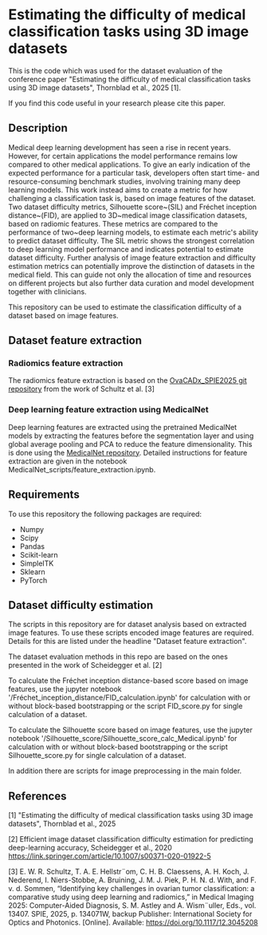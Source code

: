 # Estimating the difficulty of medical classification tasks using 3D image datasets

This is the code which was used for the dataset evaluation of the conference paper "Estimating the difficulty of medical classification tasks using 3D image datasets", Thornblad et al., 2025 [1]. 

If you find this code useful in your research please cite this paper. 


## Description

Medical deep learning development has seen a rise in recent years. However, for certain applications the model performance remains low compared to other medical applications. To give an early indication of the expected performance for a particular task, developers often start time- and resource-consuming benchmark studies, involving training many deep learning models. This work instead aims to create a metric for how challenging a classification task is, based on image features of the dataset. Two dataset difficulty metrics, Silhouette score~(SIL) and Fréchet inception distance~(FID), are applied to 3D~medical image classification datasets, based on radiomic features. These metrics are compared to the performance of two~deep learning models, to estimate each metric's ability to predict dataset difficulty. The SIL metric shows the strongest correlation to deep learning model performance and indicates potential to estimate dataset difficulty. Further analysis of image feature extraction and difficulty estimation metrics can potentially improve the distinction of datasets in the medical field. This can guide not only the allocation of time and resources on different projects but also further data curation and model development together with clinicians.

This repository can be used to estimate the classification difficulty of a dataset based on image features. 

## Dataset feature extraction


### Radiomics feature extraction

The radiomics feature extraction is based on the [OvaCADx_SPIE2025 git repository]( https://github.com/eloyschultz/ovacadx_SPIE2025) from the work of Schultz et al. [3]

### Deep learning feature extraction using MedicalNet

Deep learning features are extracted using the pretrained MedicalNet models by extracting the features before the segmentation layer and using global average pooling and PCA to reduce the feature dimensionality. 
This is done using the [MedicalNet repository](https://github.com/Tencent/MedicalNet). Detailed instructions for feature extraction are given in the notebook MedicalNet_scripts/feature_extraction.ipynb. 

## Requirements

To use this repository the following packages are required:

* Numpy
* Scipy
* Pandas
* Scikit-learn
* SimpleITK
* Sklearn
* PyTorch

## Dataset difficulty estimation  

The scripts in this repository are for dataset analysis based on extracted image features. To use these scripts encoded image features are required. Details for this are listed under the headline "Dataset feature extraction". 

The dataset evaluation methods in this repo are based on the ones presented in the work of Scheidegger et al. [2]

To calculate the Fréchet inception distance-based score based on image features, use the jupyter notebook '/Fréchet_inception_distance/FID_calculation.ipynb' for calculation with or without block-based bootstrapping or the script FID_score.py for single calculation of a dataset. 

To calculate the Silhouette score based on image features, use the jupyter notebook '/Silhouette_score/Silhouette_score_calc_Medical.ipynb' for calculation with or without block-based bootstrapping or the script Silhouette_score.py for single calculation of a dataset. 

In addition there are scripts for image preprocessing in the main folder. 

## References

[1] "Estimating the difficulty of medical classification tasks using 3D image datasets", Thornblad et al., 2025

[2] Efficient image dataset classification difficulty estimation for predicting deep-learning accuracy, Scheidegger et al., 2020
https://link.springer.com/article/10.1007/s00371-020-01922-5


[3] E. W. R. Schultz, T. A. E. Hellstr¨om, C. H. B. Claessens, A. H. Koch,
J. Nederend, I. Niers-Stobbe, A. Bruining, J. M. J. Piek, P. H. N. d.
With, and F. v. d. Sommen, “Identifying key challenges in ovarian
tumor classification: a comparative study using deep learning and
radiomics,” in Medical Imaging 2025: Computer-Aided Diagnosis,
S. M. Astley and A. Wism¨uller, Eds., vol. 13407. SPIE, 2025, p.
134071W, backup Publisher: International Society for Optics and
Photonics. [Online]. Available: https://doi.org/10.1117/12.3045208
